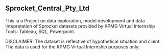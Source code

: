 ## Sprocket_Central_Pty_Ltd
This ia a Project on data exploration, model development and data Intepretation of Sprocket datasets provided by KPMG Virtual Internship
Tools: Tableau, SQL, Powerpoint.

DISCLAIMER: The dataset is reflective of hypothetical situation and client. The data is used for the KPMG Virtual Internship purposes only.
